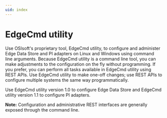 ```yaml
---
uid: index
---
```


# EdgeCmd utility

Use OSIsoft's proprietary tool, EdgeCmd utility, to configure and administer Edge Data Store and PI adapters on Linux and Windows using command line arguments. Because EdgeCmd utility is a command line tool, you can make adjustments to the configuration on the fly without programming. If you prefer, you can perform all tasks available in EdgeCmd utility using REST APIs. Use EdgeCmd utility to make one-off changes; use REST APIs to configure multiple systems the same way programmatically.

Use EdgeCmd utility version 1.0 to configure Edge Data Store and EdgeCmd utility version 1.1 to configure PI adapters.

**Note:** Configuration and administrative REST interfaces are generally exposed through the command line.